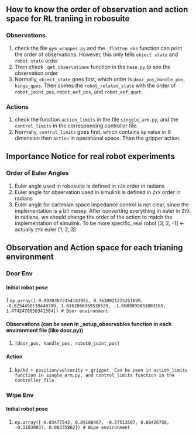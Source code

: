 ## How to know the order of observation and action space for RL traniing in robosuite
### Observations
1. check the file ```gym_wrapper.py``` and the ```_flatten_obs``` function can print the order of observations. However, this only tells ```object state``` and ```robot state``` order
2. Then check ```_get_observations``` function in the ```base.py``` to see the observation order
3. Normally, ```object_state``` goes first, which order is ```door_pos```, ```handle_pos```, ```hinge_qpos```. Then comes the ```robot_related_state``` with the order of ```robot_joint_pos```, ```robot_eef_pos```, and ```robot_eef_quat```.
### Actions
1. check the function ```action_limits``` in the file ```singgle_arm.py```, and the ```control_limits``` in the corresponding controller file.
2. Normally, ```control_limits``` goes first, which contains ```kp``` value in 6 dimension then ```action``` in operational space. Then the gripper action.

## Importance Notice for real robot experiments
### Order of Euler Angles
1. Euler angle used in robosuite is defined in ```YZX``` order in radians
2. Euler angle for observation used in simulink is defined in ```ZYX``` order in radians
3. Euler angle for cartesian space impedance control is not clear, since the implementation is a bit messy. After converting everything in euler in ```ZYX``` in radians, we should change the order of the action to match the implementation of simulink. To be more specific, real robot [3, 2, -1] <- actually ```ZYX``` euler [1, 2, 3]

## Observation and Action space for each trianing environment
### Door Env
#### Initial robot pose
1.```np.array([-0.09303073354183951, 0.7610021225351699, -0.6254490139440789, 1.6162066969530529, -1.6089099031003165, 1.4742470650341504]) # Door environment```
#### Observations (can be seen in _setup_observables function in each environment file (like door.py))
1. ```[door_pos, handle_pos, robot0_joint_pos]```
#### Action 
1. ```kp/kd + position/velcocity + gripper. Can be seen in action_limits function in single_arm.py, and control_limits function in the controller file```
### Wipe Env
#### Initial robot pose
1. ```np.array([-0.03477543, 0.89188467, -0.57513507, 0.08426756, -0.11839037, 0.08335862]) # Wipe environment```